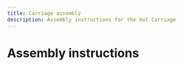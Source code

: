 ```yaml
---
title: Carriage assembly
description: Assembly instructions for the Xol Carriage
---
```


# Assembly instructions
